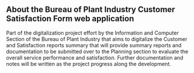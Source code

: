 
## About the Bureau of Plant Industry Customer Satisfaction Form web application
Part of the digitalization project effort by the Information and Computer Section of the Bureau of Plant Industry that aims to digitalize the Customer and Satisfaction reports summary that will provide summary reports and documentation to be submitted over to the Planning section to evaluate the overall service performance and satisfaction. Further documentation and notes will be written as the project progress along the development.
